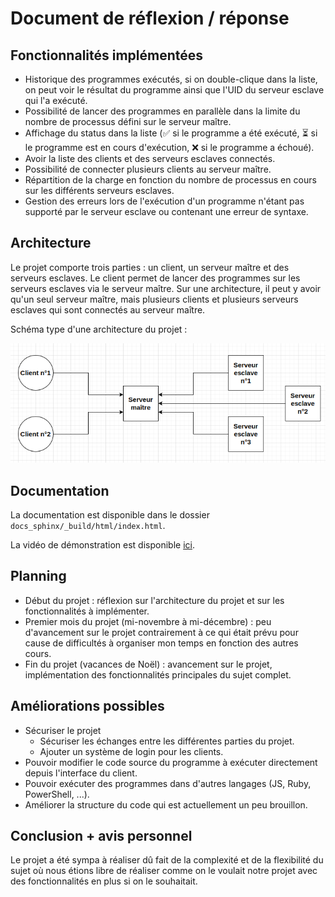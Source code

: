 # Document de réflexion / réponse

## Fonctionnalités implémentées
- Historique des programmes exécutés, si on double-clique dans la liste, on peut voir le résultat du programme ainsi que l'UID du serveur esclave qui l'a exécuté.
- Possibilité de lancer des programmes en parallèle dans la limite du nombre de processus défini sur le serveur maître.
- Affichage du status dans la liste (✅ si le programme a été exécuté, ⏳ si le programme est en cours d'exécution, ❌ si le programme a échoué).
- Avoir la liste des clients et des serveurs esclaves connectés.
- Possibilité de connecter plusieurs clients au serveur maître.
- Répartition de la charge en fonction du nombre de processus en cours sur les différents serveurs esclaves.
- Gestion des erreurs lors de l'exécution d'un programme n'étant pas supporté par le serveur esclave ou contenant une erreur de syntaxe.

## Architecture
Le projet comporte trois parties : un client, un serveur maître et des serveurs esclaves. Le client permet de lancer des programmes sur les serveurs esclaves via le serveur maître.
Sur une architecture, il peut y avoir qu'un seul serveur maître, mais plusieurs clients et plusieurs serveurs esclaves qui sont connectés au serveur maître.

Schéma type d'une architecture du projet :

![img.png](schem.png)

## Documentation
La documentation est disponible dans le dossier `docs_sphinx/_build/html/index.html`.

La vidéo de démonstration est disponible [ici](https://youtu.be/ERxIVb-8QZY).

## Planning
- Début du projet : réflexion sur l'architecture du projet et sur les fonctionnalités à implémenter.
- Premier mois du projet (mi-novembre à mi-décembre) : peu d'avancement sur le projet contrairement à ce qui était prévu pour cause de difficultés à organiser mon temps en fonction des autres cours.
- Fin du projet (vacances de Noël) : avancement sur le projet, implémentation des fonctionnalités principales du sujet complet.

## Améliorations possibles
- Sécuriser le projet
  - Sécuriser les échanges entre les différentes parties du projet.
  - Ajouter un système de login pour les clients.
- Pouvoir modifier le code source du programme à exécuter directement depuis l'interface du client.
- Pouvoir exécuter des programmes dans d'autres langages (JS, Ruby, PowerShell, ...).
- Améliorer la structure du code qui est actuellement un peu brouillon.

## Conclusion + avis personnel
Le projet a été sympa à réaliser dû fait de la complexité et de la flexibilité du sujet où nous étions libre de réaliser comme on le voulait notre projet avec des fonctionnalités en plus si on le souhaitait.